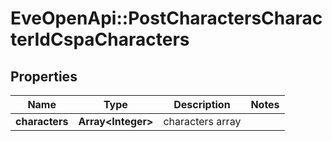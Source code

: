 # EveOpenApi::PostCharactersCharacterIdCspaCharacters

## Properties
Name | Type | Description | Notes
------------ | ------------- | ------------- | -------------
**characters** | **Array&lt;Integer&gt;** | characters array | 


